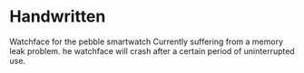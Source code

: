 # Handwritten
Watchface for the pebble smartwatch
Currently suffering from a memory leak problem. he watchface  will crash after a certain period of uninterrupted use.

